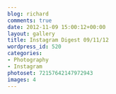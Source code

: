 ```yaml
---
blog: richard
comments: true
date: 2012-11-09 15:00:12+00:00
layout: gallery
title: Instagram Digest 09/11/12
wordpress_id: 520
categories:
- Photography
- Instagram
photoset: 72157642147972943
images: 4
---
```

